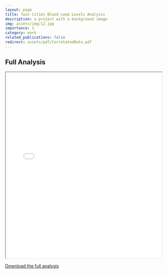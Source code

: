 ```yaml
---
layout: page
title: Twin Cities Blood Lead Levels Analysis
description: a project with a background image
img: assets/img/12.jpg
importance: 1
category: work
related_publications: false
redirect: assets/pdf/CorrelatedData.pdf
---
```


## Full Analysis

<iframe src="assets/pdf/CorrelatedData.pdf" width="100%" height="600px"></iframe>

[Download the full analysis](https://nickdididi.github.io/assets/pdf/CorrelatedData.pdf)
